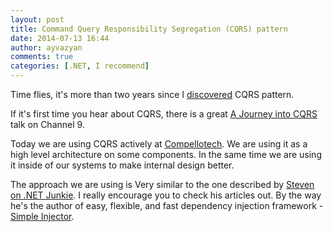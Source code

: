 ```yaml
---
layout: post
title: Command Query Responsibility Segregation (CQRS) pattern
date: 2014-07-13 16:44
author: ayvazyan
comments: true
categories: [.NET, I recommend]
---
```

Time flies, it's more than two years since I <a href="http://ayvazyan.net/2011/12/command-query-responsibility-segregation-cqrs-pattern/">discovered</a> CQRS pattern.

If it's first time you hear about CQRS, there is a great <a href="http://channel9.msdn.com/Events/Patterns-Practices-Symposium-Online/Patterns-Practices-Symposium-Online-2012/A-Journey-into-CQRS" title="A Journey into CQRS">A Journey into CQRS</a> talk on Channel 9.

Today we are using CQRS actively at <a href="http://www.compellotech.com/">Compellotech</a>. We are using it as a high level architecture on some components. In the same time we are using it inside of our systems to make internal design better. 

The approach we are using is Very similar to the one described by <a href="http://www.cuttingedge.it/blogs/steven/pivot/entry.php?id=91">Steven on .NET Junkie</a>. I really encourage you to check his articles out. By the way he's the author of easy, flexible, and fast dependency injection framework - <a href="https://simpleinjector.codeplex.com/">Simple Injector</a>.
